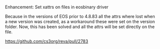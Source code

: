 Enhancement: Set xattrs on files in eosbinary driver

Because in the versions of EOS prior to 4.8.83 all the attrs where lost
when a new version was created, as a workaround these were set on the
version folder. Now, this has been solved and all the attrs will be set
directly on the file.

https://github.com/cs3org/reva/pull/2783